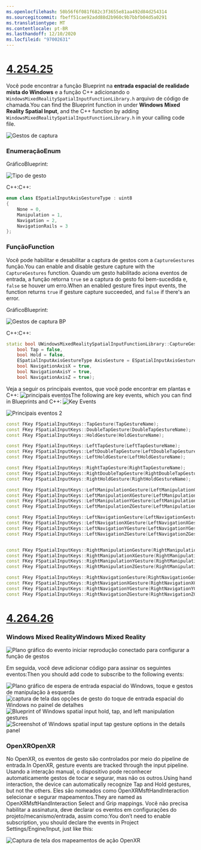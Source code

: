 ```yaml
---
ms.openlocfilehash: 50b56f6f081f682c3f3655e81aa492d84d254314
ms.sourcegitcommit: fbeff51cae92add88d2b960c9b7bbfb04d5a0291
ms.translationtype: MT
ms.contentlocale: pt-BR
ms.lasthandoff: 12/10/2020
ms.locfileid: "97002631"
---
```

# <a name="425"></a>[<span data-ttu-id="57c8f-101">4.25</span><span class="sxs-lookup"><span data-stu-id="57c8f-101">4.25</span></span>](#tab/425)

<span data-ttu-id="57c8f-102">Você pode encontrar a função Blueprint na **entrada espacial de realidade mista do Windows** e a função C++ adicionando o `WindowsMixedRealitySpatialInputFunctionLibrary.h` arquivo de código de chamada.</span><span class="sxs-lookup"><span data-stu-id="57c8f-102">You can find the Blueprint function in under **Windows Mixed Reality Spatial Input**, and the C++ function by adding `WindowsMixedRealitySpatialInputFunctionLibrary.h` in your calling code file.</span></span>

![Gestos de captura](../images/unreal/capture-gestures.png)

### <a name="enum"></a><span data-ttu-id="57c8f-104">Enumeração</span><span class="sxs-lookup"><span data-stu-id="57c8f-104">Enum</span></span>
<!-- Deprecated
The `ESPatialInputAxisGestureType` enum describes spatial axis gestures and are [fully documented](../../out-of-scope/deprecated/holograms-211.md).
-->
<span data-ttu-id="57c8f-105">Gráfico</span><span class="sxs-lookup"><span data-stu-id="57c8f-105">Blueprint:</span></span>

![Tipo de gesto](../images/unreal/gesture-type.png)

<span data-ttu-id="57c8f-107">C++:</span><span class="sxs-lookup"><span data-stu-id="57c8f-107">C++:</span></span>
```cpp
enum class ESpatialInputAxisGestureType : uint8
{
    None = 0,
    Manipulation = 1,
    Navigation = 2,
    NavigationRails = 3
};
```

### <a name="function"></a><span data-ttu-id="57c8f-108">Função</span><span class="sxs-lookup"><span data-stu-id="57c8f-108">Function</span></span>
<span data-ttu-id="57c8f-109">Você pode habilitar e desabilitar a captura de gestos com a `CaptureGestures` função.</span><span class="sxs-lookup"><span data-stu-id="57c8f-109">You can enable and disable gesture capture with the `CaptureGestures` function.</span></span> <span data-ttu-id="57c8f-110">Quando um gesto habilitado aciona eventos de entrada, a função retorna `true` se a captura do gesto foi bem-sucedida e, `false` se houver um erro.</span><span class="sxs-lookup"><span data-stu-id="57c8f-110">When an enabled gesture fires input events, the function returns `true` if gesture capture succeeded, and `false` if there's an error.</span></span>

<span data-ttu-id="57c8f-111">Gráfico</span><span class="sxs-lookup"><span data-stu-id="57c8f-111">Blueprint:</span></span>

![Gestos de captura BP](../images/unreal/capture-gestures-bp.png)

<span data-ttu-id="57c8f-113">C++:</span><span class="sxs-lookup"><span data-stu-id="57c8f-113">C++:</span></span>
```cpp
static bool UWindowsMixedRealitySpatialInputFunctionLibrary::CaptureGestures(
    bool Tap = false,
    bool Hold = false,
    ESpatialInputAxisGestureType AxisGesture = ESpatialInputAxisGestureType::None,
    bool NavigationAxisX = true,
    bool NavigationAxisY = true,
    bool NavigationAxisZ = true);
```

<span data-ttu-id="57c8f-114">Veja a seguir os principais eventos, que você pode encontrar em plantas e C++: ![ principais eventos](../images/unreal/key-events.png)</span><span class="sxs-lookup"><span data-stu-id="57c8f-114">The following are key events, which you can find in Blueprints and C++: ![Key Events](../images/unreal/key-events.png)</span></span>

![Principais eventos 2](../images/unreal/key-events2.png)
```cpp
const FKey FSpatialInputKeys::TapGesture(TapGestureName);
const FKey FSpatialInputKeys::DoubleTapGesture(DoubleTapGestureName);
const FKey FSpatialInputKeys::HoldGesture(HoldGestureName);

const FKey FSpatialInputKeys::LeftTapGesture(LeftTapGestureName);
const FKey FSpatialInputKeys::LeftDoubleTapGesture(LeftDoubleTapGestureName);
const FKey FSpatialInputKeys::LeftHoldGesture(LeftHoldGestureName);

const FKey FSpatialInputKeys::RightTapGesture(RightTapGestureName);
const FKey FSpatialInputKeys::RightDoubleTapGesture(RightDoubleTapGestureName);
const FKey FSpatialInputKeys::RightHoldGesture(RightHoldGestureName);

const FKey FSpatialInputKeys::LeftManipulationGesture(LeftManipulationGestureName);
const FKey FSpatialInputKeys::LeftManipulationXGesture(LeftManipulationXGestureName);
const FKey FSpatialInputKeys::LeftManipulationYGesture(LeftManipulationYGestureName);
const FKey FSpatialInputKeys::LeftManipulationZGesture(LeftManipulationZGestureName);

const FKey FSpatialInputKeys::LeftNavigationGesture(LeftNavigationGestureName);
const FKey FSpatialInputKeys::LeftNavigationXGesture(LeftNavigationXGestureName);
const FKey FSpatialInputKeys::LeftNavigationYGesture(LeftNavigationYGestureName);
const FKey FSpatialInputKeys::LeftNavigationZGesture(LeftNavigationZGestureName);


const FKey FSpatialInputKeys::RightManipulationGesture(RightManipulationGestureName);
const FKey FSpatialInputKeys::RightManipulationXGesture(RightManipulationXGestureName);
const FKey FSpatialInputKeys::RightManipulationYGesture(RightManipulationYGestureName);
const FKey FSpatialInputKeys::RightManipulationZGesture(RightManipulationZGestureName);

const FKey FSpatialInputKeys::RightNavigationGesture(RightNavigationGestureName);
const FKey FSpatialInputKeys::RightNavigationXGesture(RightNavigationXGestureName);
const FKey FSpatialInputKeys::RightNavigationYGesture(RightNavigationYGestureName);
const FKey FSpatialInputKeys::RightNavigationZGesture(RightNavigationZGestureName);
```

# <a name="426"></a>[<span data-ttu-id="57c8f-116">4.26</span><span class="sxs-lookup"><span data-stu-id="57c8f-116">4.26</span></span>](#tab/426)

### <a name="windows-mixed-reality"></a><span data-ttu-id="57c8f-117">Windows Mixed Reality</span><span class="sxs-lookup"><span data-stu-id="57c8f-117">Windows Mixed Reality</span></span>

![Plano gráfico do evento iniciar reprodução conectado para configurar a função de gestos](../images/unreal-hand-tracking-img-09.png)

<span data-ttu-id="57c8f-119">Em seguida, você deve adicionar código para assinar os seguintes eventos:</span><span class="sxs-lookup"><span data-stu-id="57c8f-119">Then you should add code to subscribe to the following events:</span></span>

<span data-ttu-id="57c8f-120">![Plano gráfico de espera de entrada espacial do Windows, toque e gestos de manipulação à esquerda ](../images/unreal/key-events.png)
 ![ captura de tela das opções de gesto do toque de entrada espacial do Windows no painel de detalhes](../images/unreal/key-events2.png)</span><span class="sxs-lookup"><span data-stu-id="57c8f-120">![Blueprint of Windows spatial input hold, tap, and left manipulation gestures](../images/unreal/key-events.png)
![Screenshot of Windows spatial input tap gesture options in the details panel](../images/unreal/key-events2.png)</span></span>

### <a name="openxr"></a><span data-ttu-id="57c8f-121">OpenXR</span><span class="sxs-lookup"><span data-stu-id="57c8f-121">OpenXR</span></span>

<span data-ttu-id="57c8f-122">No OpenXR, os eventos de gesto são controlados por meio do pipeline de entrada.</span><span class="sxs-lookup"><span data-stu-id="57c8f-122">In OpenXR, gesture events are tracked through the input pipeline.</span></span> <span data-ttu-id="57c8f-123">Usando a interação manual, o dispositivo pode reconhecer automaticamente gestos de tocar e segurar, mas não os outros.</span><span class="sxs-lookup"><span data-stu-id="57c8f-123">Using hand interaction, the device can automatically recognize Tap and Hold gestures, but not the others.</span></span> <span data-ttu-id="57c8f-124">Eles são nomeados como OpenXRMsftHandInteraction selecionar e segurar mapeamentos.</span><span class="sxs-lookup"><span data-stu-id="57c8f-124">They are named as OpenXRMsftHandInteraction Select and Grip mappings.</span></span> <span data-ttu-id="57c8f-125">Você não precisa habilitar a assinatura, deve declarar os eventos em configurações do projeto/mecanismo/entrada, assim como:</span><span class="sxs-lookup"><span data-stu-id="57c8f-125">You don’t need to enable subscription, you should declare the events in Project Settings/Engine/Input, just like this:</span></span>

![Captura de tela dos mapeamentos de ação OpenXR](../images/unreal-hand-tracking-img-12.png)
